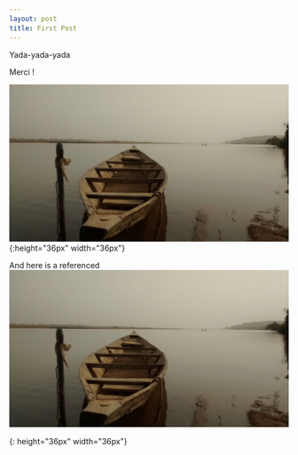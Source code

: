 ```yaml
---
layout: post
title: First Post
---
```


Yada-yada-yada

Merci !

![Koulikoro](/images/IMG_20190316_170032515.jpg){:height="36px" width="36px"}

And here is a referenced ![smile]

[smile]: /images/IMG_20190316_170032515.jpg
{: height="36px" width="36px"}
